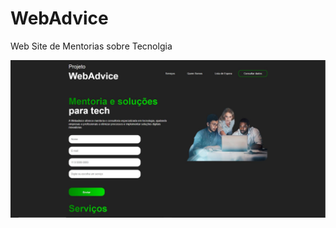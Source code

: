 # WebAdvice
Web Site de Mentorias sobre Tecnolgia

![Tela de Cadastro](prints-to-github/screen1.jpg)

